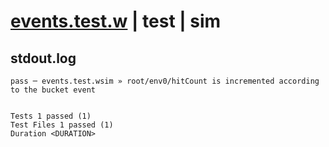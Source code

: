 # [events.test.w](../../../../../../examples/tests/sdk_tests/bucket/events.test.w) | test | sim

## stdout.log
```log
pass ─ events.test.wsim » root/env0/hitCount is incremented according to the bucket event
 
 
Tests 1 passed (1)
Test Files 1 passed (1)
Duration <DURATION>
```

